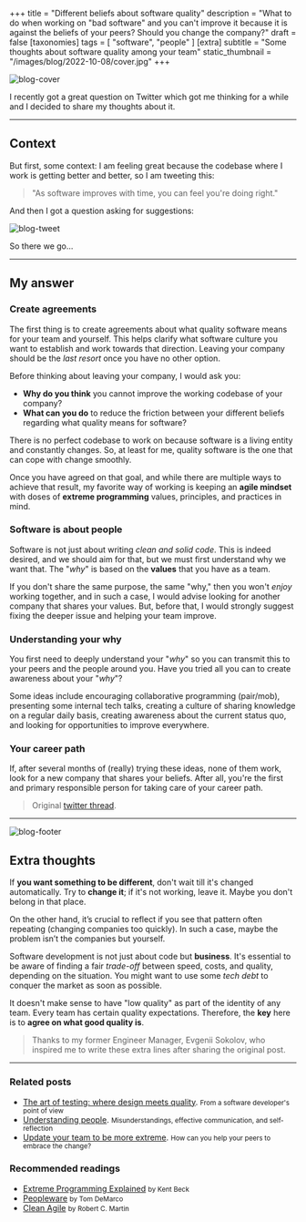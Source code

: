 +++
title = "Different beliefs about software quality"
description = "What to do when working on \"bad software\" and you can't improve it because it is against the beliefs of your peers? Should you change the company?"
draft = false
[taxonomies]
tags = [ "software", "people" ]
[extra]
subtitle = "Some thoughts about software quality among your team"
static_thumbnail = "/images/blog/2022-10-08/cover.jpg"
+++

![blog-cover](/images/blog/2022-10-08/cover.jpg)

I recently got a great question on Twitter which got me thinking for a while and I decided to share my thoughts about it.

<!-- more -->

---

## Context

But first, some context: I am feeling great because the codebase where I work is getting better and better, so I am tweeting this:

> "As software improves with time, you can feel you're doing right."

And then I got a question asking for suggestions:

![blog-tweet](/images/blog/2022-10-08/tweet.jpg)

So there we go...

---

## My answer

### Create agreements

The first thing is to create agreements about what quality software means for your team and yourself. This helps clarify
what software culture you want to establish and work towards that direction. Leaving your company should be the *last
resort* once you have no other option.

Before thinking about leaving your company, I would ask you: 
- **Why do you think** you cannot improve the working codebase of your company? 
- **What can you do** to reduce the friction between your different beliefs regarding what quality means for software?

There is no perfect codebase to work on because software is a living entity and constantly changes. So, at least for me,
quality software is the one that can cope with change smoothly.

Once you have agreed on that goal, and while there are multiple ways to achieve that result, my favorite way of working
is keeping an **agile mindset** with doses of **extreme programming** values, principles, and practices in mind.

### Software is about people

Software is not just about writing _clean and solid code_. This is indeed desired, and we should aim for that, but we must
first understand why we want that. The "_why_" is based on the **values** that you have as a team.

If you don't share the same purpose, the same "why," then you won't _enjoy_ working together, and in such a case, I would
advise looking for another company that shares your values. But, before that, I would strongly suggest fixing the deeper
issue and helping your team improve.

### Understanding your why

You first need to deeply understand your "_why_" so you can transmit this to your peers and the people around you. Have
you tried all you can to create awareness about your "_why_"?

Some ideas include encouraging collaborative programming (pair/mob), presenting some internal tech talks, creating a
culture of sharing knowledge on a regular daily basis, creating awareness about the current status quo, and looking for
opportunities to improve everywhere.

### Your career path

If, after several months of (really) trying these ideas, none of them work, look for a new company that shares your
beliefs. After all, you're the first and primary responsible person for taking care of your career path.

> Original [twitter thread](https://x.com/Chemaclass/status/1578425454562021376).

---

![blog-footer](/images/blog/2022-10-08/footer.jpg)

## Extra thoughts

If **you want something to be different**, don't wait till it's changed automatically. Try to **change it**; if it's not 
working, leave it. Maybe you don't belong in that place.

On the other hand, it’s crucial to reflect if you see that pattern often repeating (changing companies too quickly). In
such a case, maybe the problem isn’t the companies but yourself.

Software development is not just about code but **business**. It's essential to be aware of finding a fair _trade-off_ 
between speed, costs, and quality, depending on the situation. You might want to use some _tech debt_ to conquer the 
market as soon as possible.

It doesn't make sense to have "low quality" as part of the identity of any team. Every team has certain quality 
expectations. Therefore, the **key** here is to **agree on what good quality is**.

> Thanks to my former Engineer Manager, Evgenii Sokolov, who inspired me to write these extra lines after sharing the original post.

---

### Related posts

- [The art of testing: where design meets quality](/blog/the-art-of-testing/). <small>From a software developer's point of view</small>
- [Understanding people](/blog/understanding-people/). <small>Misunderstandings, effective communication, and self-reflection</small>
- [Update your team to be more extreme](/blog/update-your-team-to-be-more-extreme/). <small>How can you help your peers to embrace the change?</small>

### Recommended readings

- [Extreme Programming Explained](/readings/xp-embrace-change/) <small>by Kent Beck</small>
- [Peopleware](/readings/peopleware) <small>by Tom DeMarco</small>
- [Clean Agile](/readings/clean-agile/) <small>by Robert C. Martin</small>
